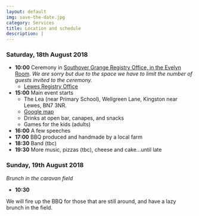 ```yaml
---
layout: default
img: save-the-date.jpg 
category: Services
title: Location and schedule
description: |
---
```

### Saturday, 18th August 2018

- **10:00** Ceremony in [Southover Grange Registry Office, in the Evelyn Room](/registry.pdf). *We are sorry but due to the space we have to limit the number of guests invited to the ceremony.*  
    - [Lewes Registry Office](https://www.eastsussex.gov.uk/community/registration/offices/lewes/)
- **15:00** Main event starts
  - The Lea (near Primary School), Wellgreen Lane, Kingston near Lewes, BN7 3NR.
  - [Google map](https://goo.gl/maps/KNiHoRGrGYF2)
  - Drinks at open bar, canapes, and snacks
  - Games for the kids (adults)
- **16:00** A few speeches
- **17:00** BBQ produced and handmade by a local farm 
- **18:30** Band (tbc)
- **19:30** More music, pizzas (tbc), cheese and cake...until late

### Sunday, 19th August 2018
*Brunch in the caravan field*
- **10:30** 

We will fire up the BBQ for those that are still around, and have a lazy brunch in the field.
